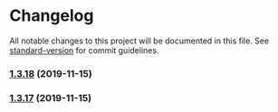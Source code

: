 # Changelog

All notable changes to this project will be documented in this file. See [standard-version](https://github.com/conventional-changelog/standard-version) for commit guidelines.

### [1.3.18](https://github.com/qbitartifacts/rec-api/compare/v1.3.17...v1.3.18) (2019-11-15)

### [1.3.17](https://github.com/qbitartifacts/rec-api/compare/v1.3.16...v1.3.17) (2019-11-15)
